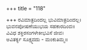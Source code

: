 +++
title = "118"

+++
ರವಿಮಾತ್ರದಿಂದಲ್ಲ ಭುವಿಮಾತ್ರದಿಂದಲ್ಲ।  
ಭುವನಪೋಷಣೆಯುಭಯ ಸಹಕಾರದಿಂದ॥  
ವಿವಿಧ ಶಕ್ತಿರಸಂಗಳೇಕೀಭವಿಸೆ ಜೀವ।  
ಅವಿತರ್ಕ್ಯ ಸೂಕ್ಷ್ಮವದು - ಮಂಕುತಿಮ್ಮ॥  
